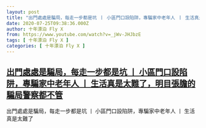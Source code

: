 ```yaml
---
layout: post
title: "出門處處是騙局，每走一步都是坑 丨 小區門口設陷阱，專騙家中老年人 丨 生活真是太難了，明目張膽的騙局警察都不管"
date: 2020-07-25T09:38:36.000Z
author: 十年漂泊 Fly X
from: https://www.youtube.com/watch?v=_jWv-JHJbzE
tags: [ 十年漂泊 Fly X ]
categories: [ 十年漂泊 Fly X ]
---
```

<!--1595669916000-->
[出門處處是騙局，每走一步都是坑 丨 小區門口設陷阱，專騙家中老年人 丨 生活真是太難了，明目張膽的騙局警察都不管](https://www.youtube.com/watch?v=_jWv-JHJbzE)
------

<div>
出門處處是騙局，每走一步都是坑 丨 小區門口設陷阱，專騙家中老年人 丨 生活真是太難了
</div>
